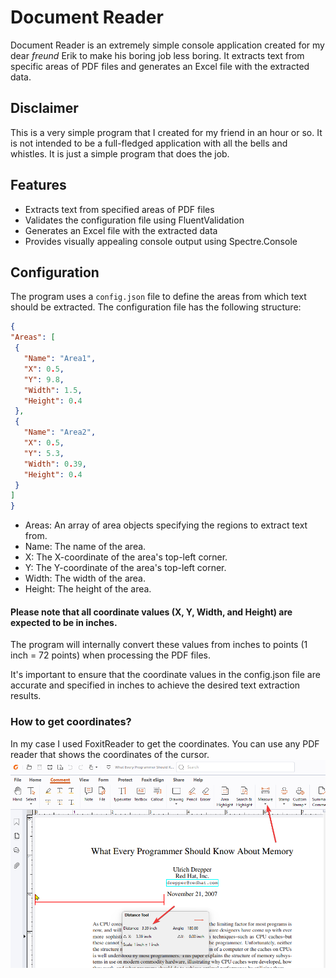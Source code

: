 # Document Reader

Document Reader is an extremely simple console application created for my dear _freund_ Erik to make his boring job less boring.
It extracts text from specific areas of PDF files and generates an Excel file with the extracted data.

## Disclaimer
This is a very simple program that I created for my friend in an hour or so. It is not intended to be a full-fledged application with all the bells and whistles.
It is just a simple program that does the job.

## Features

- Extracts text from specified areas of PDF files
- Validates the configuration file using FluentValidation
- Generates an Excel file with the extracted data
- Provides visually appealing console output using Spectre.Console

## Configuration

The program uses a `config.json` file to define the areas from which text should be extracted. The configuration file
has the following structure:

```json
{
"Areas": [
 {
   "Name": "Area1",
   "X": 0.5,
   "Y": 9.8,
   "Width": 1.5,
   "Height": 0.4
 },
 {
   "Name": "Area2",
   "X": 0.5,
   "Y": 5.3,
   "Width": 0.39,
   "Height": 0.4
 }
]
}
```
- Areas: An array of area objects specifying the regions to extract text from.
- Name: The name of the area.
- X: The X-coordinate of the area's top-left corner.
- Y: The Y-coordinate of the area's top-left corner.
- Width: The width of the area.
- Height: The height of the area.

#### Please note that all coordinate values (X, Y, Width, and Height) are expected to be in inches.
The program will internally convert these values from inches to points (1 inch = 72 points) when processing the PDF files.

It's important to ensure that the coordinate values in the config.json file are accurate and specified in inches to achieve the desired text extraction results.

### How to get coordinates?

In my case I used FoxitReader to get the coordinates. You can use any PDF reader that shows the coordinates of the cursor.
![How to find distance](./how-to-find-distance.png)
